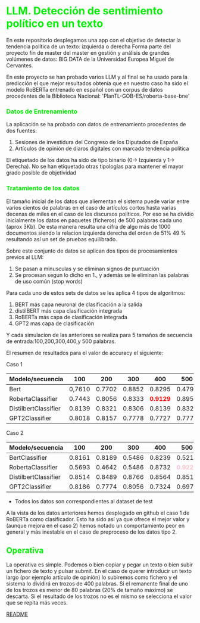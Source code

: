 # <font color=gree>LLM. Detección de sentimiento político en un texto</font>
En este repositorio desplegamos una app con el objetivo de detectar la tendencia política de un texto: izquierda o derecha
Forma parte del proyecto fin de master del master en gestión y análisis de grandes volúmenes de datos: BIG DATA de la Universidad
Europea Miguel de Cervantes.

En este  proyecto se han probado varios LLM y al final se  ha usado para la predicción el que mejor resultados obtenía que en nuestro
caso ha sido el modelo RoBERTa entrenado en español con un corpus de datos procedentes de la Biblioteca Nacional:
'PlanTL-GOB-ES/roberta-base-bne'

### <font color=gree>Datos de Entrenamiento</font>

La aplicación se ha probado con datos de entrenamiento procedentes de dos fuentes:
   1. Sesiones de investidura del Congreso de los Diputados de España
   2. Artículos de opinión de diaros digitales con marcada tendencia política   

El etiquetado de los datos ha sido de tipo binario (0-> Izquierda y 1-> Derecha). No se han etiquetado otras tipologías para mantener el mayor grado posible de objetividad

### <font color=gree>Tratamiento de los datos</font>

El tamaño inicial de los datos que aliementan el sistema puede variar entre varios cientos de palabras  en el caso de artículos cortos hasta varias decenas de miles en el caso de los discursos políticos. Por eso se ha dividio inicialmente los datos en paquetes (ficheros) de 500 palabras cada uno (aprox 3Kb). De esta manera resulta una cifra de algo más de 1000 documentos siendo la relacion izquierda derecha del orden  de 51% 49 % resultando así un set de pruebas equilibrado.

Sobre este conjunto de datos se aplican dos tipos de procesamientos previos al LLM:
1. Se pasan a minusculas y se eliminan signos de puntuación
2. Se procesan segun lo dicho en 1., y además se le eliminan las palabras de uso común (stop words)

Para cada uno de estos sets de datos se les  aplica 4 tipos de algoritmos:

1. BERT más capa neuronal de clasificación a la salida
2. distilBERT más capa clasificación integrada 
3. RoBERTa más capa de clasificación integrada
4. GPT2 mas capa de clasificación

Y cada simulacion de las anteriores se realiza para 5 tamaños de secuencia de entrada:100,200,300,400,y 500 palabras.

El resumen de resultados para el valor de accuracy el siguiente:

Caso 1

|Modelo/secuencia|100|200|300|400|500|
|----------------|----|---|---|---|---|
|Bert|0,7610|0.7702|0.8852|0.8295|0.4792|
|RobertaClassifier|0.7443|0.8056|0.8333|<font color="red">**0.9129**</font>|0.8958|
|DistilbertClassifier|0.8139|0.8321|0.8306|0.8139|0.8321|
|GPT2Classifier|0.8018|0.8157|0.7778|0.7727|0.7778|

Caso 2

|Modelo/secuencia|100|200|300|400|500|
|----------------|----|---|---|---|---|
|BertClassifier|0.8161|0.8189|0.5486|0.8239|0.5211|
|RobertaClassifier|0.5693|0.4642|0.5486|0.8732|<font color=pink>**0.9225**</font>
|DistilbertClassifier|0.8514|0.8489|0.8766|0.8564|0.8514|
|GPT2Classifier|0.8186|0.7774|0.8056|0.7324|0.6972|


  * Todos los datos son correspondientes al dataset de test

A la vista de los datos anteriores hemos desplegado en github el caso 1 de RoBERTa como clasificador. Esto ha sido así ya que ofrece el mejor valor y (aunque mejora en el caso 2) hemos notado un comportamiento peor en general y más inestable en el caso de preproceso de los datos tipo 2.

## <font color=gree>Operativa </font>

La operativa es simple. Podemos o bien copiar y pegar un texto o bien subir un fichero de texto y pulsar submit. En el caso de querer introducir un texto largo (por ejemplo artículo de opinión) lo subiremos como fichero y el sistema lo dividirá en trozos de 400 palabras. Si el remanente final de uno de los trozos es menor de 80 palabras (20% de tamaño máximo) se descarta. Si el resultado de los trozos no es el mismo se selecciona el valor que se repita más veces.

[README](https://github.com/restallu/political_sentiment/blob/main/README.md)